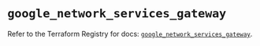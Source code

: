 # `google_network_services_gateway`

Refer to the Terraform Registry for docs: [`google_network_services_gateway`](https://registry.terraform.io/providers/hashicorp/google-beta/6.21.0/docs/resources/google_network_services_gateway).
